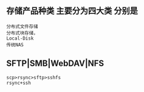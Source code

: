 ## 存储产品种类 主要分为四大类 分别是

    分布式文件存储
    分布式块存储，
    Local-Disk
    传统NAS

## SFTP|SMB|WebDAV|NFS

    scp>rsync>sftp>sshfs
    rsync+ssh
